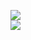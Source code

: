 [![](https://img.shields.io/badge/Made%20With-Github%20Spray-lightgrey.svg?style=for-the-badge&logo=github)](https://github.com/Annihil/github-spray#20272)  
[![](https://i.imgur.com/2DrTn0Z.gif)](https://github.com/Annihil/github-spray)